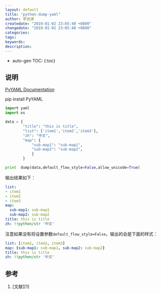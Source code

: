 ```yaml
---
layout: default
title: "python-dump-yaml"
author: 李佶澳
createdate: "2019-01-02 23:05:40 +0800"
changedate: "2019-01-02 23:05:40 +0800"
categories:
tags:
keywords:
description:
---
```


* auto-gen TOC:
{:toc}

## 说明

[PyYAML Documentation](https://pyyaml.org/wiki/PyYAMLDocumentation)

pip install PyYAML

```python
import yaml
import os

data = {
        "title": "this is title",
        "list": ['item1','item2','item3'],
        "zh": "中文",
        "map": {
            "sub-map1": "sub-map1",
            "sub-map2": "sub-map2",
            }
        }

print  dump(data,default_flow_style=False,allow_unicode=True)
```

输出结果如下：

```yaml
list:
- item1
- item2
- item3
map:
  sub-map1: sub-map1
  sub-map2: sub-map2
title: this is title
zh: !!python/str '中文'
```

注意如果没有将设置参数`default_flow_style=False`，输出的会是下面的样式：

```yaml
list: [item1, item2, item3]
map: {sub-map1: sub-map1, sub-map2: sub-map2}
title: this is title
zh: !!python/str '中文'
```

## 参考

1. [文献][1]

